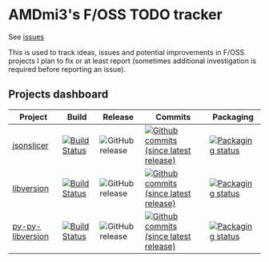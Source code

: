 # AMDmi3's F/OSS TODO tracker

See [issues](https://github.com/AMDmi3/TODO/issues)

This is used to track ideas, issues and potential improvements in
F/OSS projects I plan to fix or at least report (sometimes additional
investigation is required before reporting an issue).

## Projects dashboard

| Project | Build | Release | Commits | Packaging |
|---------|-------|---------|---------|-----------|
| [jsonslicer](https://github.com/AMDmi3/jsonslicer) | [![Build Status](https://travis-ci.org/AMDmi3/jsonslicer.svg?branch=master)](https://travis-ci.org/AMDmi3/jsonslicer) | ![GitHub release](https://img.shields.io/github/release/AMDmi3/jsonslicer.svg) | [![Github commits (since latest release)](https://img.shields.io/github/commits-since/AMDmi3/jsonslicer/latest.svg)](https://github.com/AMDmi3/jsonslicer) | [![Packaging status](https://repology.org/badge/vertical-allrepos/python:jsonslicer.svg)](https://repology.org/project/python:jsonslicer/versions) |
| [libversion](https://github.com/repology/libversion) | [![Build Status](https://travis-ci.org/repology/libversion.svg?branch=master)](https://travis-ci.org/repology/libversion) | ![GitHub release](https://img.shields.io/github/release/repology/libversion.svg) | [![Github commits (since latest release)](https://img.shields.io/github/commits-since/repology/libversion/latest.svg)](https://github.com/repology/libversion) | [![Packaging status](https://repology.org/badge/vertical-allrepos/libversion.svg)](https://repology.org/project/libversion/versions) |
| [py-py-libversion](https://github.com/repology/py-libversion) | [![Build Status](https://travis-ci.org/repology/py-libversion.svg?branch=master)](https://travis-ci.org/repology/py-libversion) | ![GitHub release](https://img.shields.io/github/release/repology/py-libversion.svg) | [![Github commits (since latest release)](https://img.shields.io/github/commits-since/repology/py-libversion/latest.svg)](https://github.com/repology/py-libversion) | [![Packaging status](https://repology.org/badge/vertical-allrepos/python:libversion.svg)](https://repology.org/project/python:libversion/versions) |
